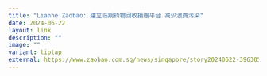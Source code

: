 ```yaml
---
title: "Lianhe Zaobao: 建立临期药物回收捐赠平台 减少浪费污染"
date: 2024-06-22
layout: link
description: ""
image: ""
variant: tiptap
external: https://www.zaobao.com.sg/news/singapore/story20240622-3963058
---
```

